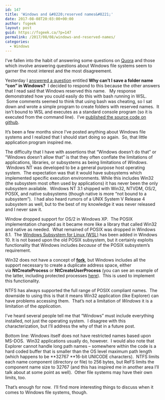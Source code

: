 ```yaml
---
id: 147
title: 'Windows and &#8220;reserved names&#8221;'
date: 2017-08-08T20:03:00+00:00
author: fsgeek
layout: post
guid: https://fsgeek.ca/?p=147
permalink: /2017/08/08/windows-and-reserved-names/
categories:
  - Windows
---
```

I&#8217;ve fallen into the habit of answering some questions on [Quora](https://www.quora.com) and those which involve answering questions about Windows file systems seem to garner the most interest and the most disagreement.

Yesterday I [answered a question](https://www.quora.com/Why-cant-I-save-a-folder-named-con-in-Windows/answer/Tony-Mason-10) entitled **Why can&#8217;t I save a folder name &#8220;con&#8221; in Windows?**  I decided to respond to this because the other answers that I read said that Windows reserved this name.   My response demonstrated how you could easily do this with bash running in WSL.  Some comments seemed to think that using bash was cheating, so I sat down and wrote a simple program to create folders with reserved names.  It isn&#8217;t bound to WSL and executes as a standard console program (so it is executed from the command line).  I&#8217;ve [published the source code on github](https://github.com/fsgeek/condemo).

It&#8217;s been a few months since I&#8217;ve posted anything about Windows file systems and I realized that I should start doing so again.  So, that little application program inspired me.

The difficulty that I have with assertions that &#8220;Windows doesn&#8217;t do that&#8221; or &#8220;Windows doesn&#8217;t allow that&#8221; is that they often conflate the limitations of applications, libraries, or subsystems as being limitations of _Windows_.  Windows NT was developed to be a general purpose host operating system.  The expectation was that it would have subsystems which implemented specific execution environments. While this includes Win32 (the subsystem most often used by applications) it has never been the only subsystem available.  Windows NT 3.1 shipped with Win32, NTVDM, OS/2, POSIX, and native subsystems (though native is more &#8220;not bound to a subsystem&#8221;).  I had also heard rumors of a UNIX System V Release 4 subsystem as well, but to the best of my knowledge it was never released and I never saw it.

Window dropped support for OS/2 in Windows XP.  The POSIX implementation changed as it became more like a library that called Win32 and native as needed.  What remained of POSIX was dropped in Windows 8.1.  The [Windows Subsystem for Linux (WSL)](https://msdn.microsoft.com/en-us/commandline/wsl/install_guide) has been added in Windows 10. It is not based upon the old POSIX subsystem, but it certainly exploits functionality that Windows includes _because_ of the POSIX subsystem&#8217;s requirement.

Win32 does not have a concept of **[fork](https://en.wikipedia.org/wiki/Fork_(system_call))**, but Windows includes all the support necessary to create a duplicate address space, either via **NtCreateProcess** or **NtCreateUserProcess** (you can see an example of the latter, including protected processes [here](https://github.com/Microwave89/createuserprocess)).  This is used to implement this functionality.

NTFS has always supported the full range of POSIX compliant names.  The downside to using this is that it means Win32 application (like Explorer) can have problems accessing them.  That&#8217;s not a limitation of _Windows_ it is a limitation of the _application_.

I&#8217;ve heard several people tell me that &#8220;Windows&#8221; must include everything installed, not just the operating system.  I disagree with this characterization, but I&#8217;ll address the why of that in a future post.

Bottom line: Windows itself does not have restricted names based upon MS-DOS.  Win32 applications usually do, however.  I would also note that Explorer cannot handle long path names &#8211; somewhere within the code is a hard coded buffer that is smaller than the OS level maximum path length (which happens to be **32767 **16-bit UNICODE characters).  NTFS limits each name component (directory or file) to 256 bytes, but ReFS limits the component name size to 32767 (and this has inspired me in another area I&#8217;ll talk about at some point as well).  Other file systems may have their own limits, too.

That&#8217;s enough for now.  I&#8217;ll find more interesting things to discuss when it comes to Windows file systems, though.